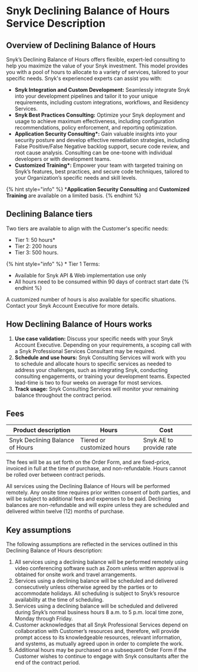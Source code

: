 # Snyk Declining Balance of Hours Service Description

## Overview of Declining Balance of Hours

Snyk’s Declining Balance of Hours offers flexible, expert-led consulting to help you maximize the value of your Snyk investment. This model provides you with a pool of hours to allocate to a variety of services, tailored to your specific needs. Snyk's experienced experts can assist you with:

* **Snyk Integration and Custom Development:** Seamlessly integrate Snyk into your development pipelines and tailor it to your unique requirements, including custom integrations, workflows, and Residency Services.&#x20;
* **Snyk Best Practices Consulting:** Optimize your Snyk deployment and usage to achieve maximum effectiveness, including configuration recommendations, policy enforcement, and reporting optimization.&#x20;
* **Application Security Consulting\*:** Gain valuable insights into your security posture and develop effective remediation strategies, including False Positive/False Negative backlog support, secure code review, and root cause analysis. Consulting can be one-toone with individual developers or with development teams.&#x20;
* **Customized Training\*:** Empower your team with targeted training on Snyk’s features, best practices, and secure code techniques, tailored to your Organization’s specific needs and skill levels.

{% hint style="info" %}
\***Application Security Consulting** and **Customized Training** are available on a limited basis.
{% endhint %}

## Declining Balance tiers

Two tiers are available to align with the Customer's specific needs:

* Tier 1: 50 hours\*
* Tier 2: 200 hours
* Tier 3: 500 hours.

{% hint style="info" %}
\* Tier 1 Terms:

* Available for Snyk API & Web implementation use only
* All hours need to be consumed within 90 days of contract start date
{% endhint %}

A customized number of hours is also available for specific situations. Contact your Snyk Account Executive for more details.

## How Declining Balance of Hours works

1. **Use case validation:** Discuss your specific needs with your Snyk Account Executive. Depending on your requirements, a scoping call with a Snyk Professional Services Consultant may be required.
2. **Schedule and use hours:** Snyk Consulting Services will work with you to schedule and allocate hours to specific services as needed to address your challenges, such as integrating Snyk, conducting consulting engagements, or training your development teams. Expected lead-time is two to four weeks on average for most services.&#x20;
3. **Track usage:** Snyk Consulting Services will monitor your remaining balance throughout the contract period.

## Fees

| Product description             | Hours                      | Cost                    |
| ------------------------------- | -------------------------- | ----------------------- |
| Snyk Declining Balance of Hours | Tiered or customized hours | Snyk AE to provide rate |

The fees will be as set forth on the Order Form, and are fixed-price, invoiced in full at the time of purchase, and non-refundable. Hours cannot be rolled over between contract periods.

All services using the Declining Balance of Hours will be performed remotely. Any onsite time requires prior written consent of both parties, and will be subject to additional fees and expenses to be paid. Declining balances are non-refundable and will expire unless they are scheduled and delivered within twelve (12) months of purchase.&#x20;

## Key assumptions

The following assumptions are reflected in the services outlined in this Declining Balance of Hours description:

1. All services using a declining balance will be performed remotely using video conferencing software such as Zoom unless written approval is obtained for onsite work and travel arrangements.
2. Services using a declining balance will be scheduled and delivered consecutively unless otherwise agreed by the parties or to accommodate holidays. All scheduling is subject to Snyk’s resource availability at the time of scheduling.
3. Services using a declining balance will be scheduled and delivered during Snyk’s normal business hours 8 a.m. to 5 p.m. local time zone, Monday through Friday.
4. Customer acknowledges that all Snyk Professional Services depend on collaboration with Customer’s resources and, therefore, will provide prompt access to its knowledgeable resources, relevant information, and systems, as mutually agreed upon in order to complete the work.
5. Additional hours may be purchased on a subsequent Order Form if the Customer wishes to continue to engage with Snyk consultants after the end of the contract period.



